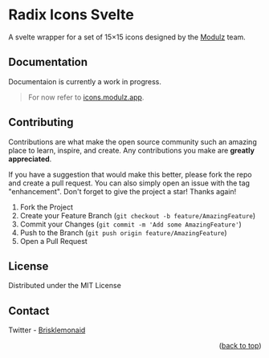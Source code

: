 # Radix Icons Svelte

A svelte wrapper for a set of 15×15 icons designed by the [Modulz](https://modulz.app) team.

## Documentation

Documentaion is currently a work in progress.

> For now refer to [icons.modulz.app](https://icons.modulz.app).

## Contributing

Contributions are what make the open source community such an amazing place to learn, inspire, and create. Any contributions you make are **greatly appreciated**.

If you have a suggestion that would make this better, please fork the repo and create a pull request. You can also simply open an issue with the tag "enhancement".
Don't forget to give the project a star! Thanks again!

1. Fork the Project
2. Create your Feature Branch (`git checkout -b feature/AmazingFeature`)
3. Commit your Changes (`git commit -m 'Add some AmazingFeature'`)
4. Push to the Branch (`git push origin feature/AmazingFeature`)
5. Open a Pull Request

## License

Distributed under the MIT License

## Contact

Twitter - [Brisklemonaid](https://twitter.com/brisklemonaid)

<p align="right">(<a href="#top">back to top</a>)</p>

